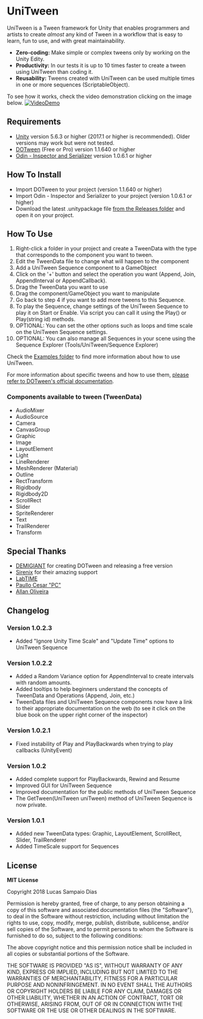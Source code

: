 # UniTween

UniTween is a Tween framework for Unity that enables programmers and artists to create *almost* any kind of Tween in a workflow that is easy to learn, fun to use, and with great maintainability.

* **Zero-coding:** Make simple or complex tweens only by working on the Unity Edity.
* **Productivity:** In our tests it is up to 10 times faster to create a tween using UniTween than coding it.
* **Reusability:** Tweens created with UniTween can be used multiple times in one or more sequences (ScriptableObject).

To see how it works, check the video demonstration clicking on the image below.
[![VideoDemo](https://i.imgur.com/o5mHYgK.png)](https://g.redditmedia.com/9AE7zanHgRsB0xVy-1Dnh-9ooWvVQpSXYLhBk0luxOk.gif?fm=mp4&mp4-fragmented=false&s=14bf19bb2ad19f0c9c380e0abc10aeac)

## Requirements
* [Unity](https://unity3d.com/get-unity/download/archive) version 5.6.3 or higher (2017.1 or higher is recommended). Older versions may work but were not tested.
* [DOTween](https://assetstore.unity.com/packages/tools/animation/dotween-hotween-v2-27676) (Free or Pro) version 1.1.640 or higher
* [Odin - Inspector and Serializer](https://assetstore.unity.com/packages/tools/utilities/odin-inspector-and-serializer-89041) version 1.0.6.1 or higher

## How To Install
* Import DOTween to your project (version 1.1.640 or higher)
* Import Odin - Inspector and Serializer to your project (version 1.0.6.1 or higher)
* Download the latest .unitypackage file [from the Releases folder](https://github.com/sampaiodias/UniTween/tree/master/Releases) and open it on your project.

## How To Use
1. Right-click a folder in your project and create a TweenData with the type that corresponds to the component you want to tween.
2. Edit the TweenData file to change what will happen to the component
3. Add a UniTween Sequence component to a GameObject
4. Click on the '+' button and select the operation you want (Append, Join, AppendInterval or AppendCallback).
5. Drag the TweenData you want to use
6. Drag the component/GameObject you want to manipulate
7. Go back to step 4 if you want to add more tweens to this Sequence.
8. To play the Sequence, change settings of the UniTween Sequence to play it on Start or Enable. Via script you can call it using the Play() or Play(string id) methods.
9. OPTIONAL: You can set the other options such as loops and time scale on the UniTween Sequence settings.
10. OPTIONAL: You can also manage all Sequences in your scene using the Sequence Explorer (Tools/UniTween/Sequence Explorer)

Check the [Examples folder](https://github.com/sampaiodias/UniTween/tree/master/Examples) to find more information about how to use UniTween.

For more information about specific tweens and how to use them, [please refer to DOTween's official documentation](http://dotween.demigiant.com/documentation.php).

### Components available to tween (TweenData)
* AudioMixer
* AudioSource
* Camera
* CanvasGroup
* Graphic
* Image
* LayoutElement
* Light
* LineRenderer
* MeshRenderer (Material)
* Outline
* RectTransform
* Rigidbody
* Rigidbody2D
* ScrollRect
* Slider
* SpriteRenderer
* Text
* TrailRenderer
* Transform

## Special Thanks
* [DEMIGIANT](http://demigiant.com/) for creating DOTween and releasing a free version
* [Sirenix](http://sirenix.net) for their amazing support
* [LabTIME](http://www.labtime.ufg.br/)
* [Paullo Cesar "PC"](https://github.com/paullocesarpc)
* [Allan Oliveira](https://github.com/allanolivei)

## Changelog

### Version 1.0.2.3
* Added "Ignore Unity Time Scale" and "Update Time" options to UniTween Sequence

### Version 1.0.2.2
* Added a Random Variance option for AppendInterval to create intervals with random amounts.
* Added tooltips to help beginners understand the concepts of TweenData and Operations (Append, Join, etc.)
* TweenData files and UniTween Sequence components now have a link to their appropriate documentation on the web (to see it click on the blue book on the upper right corner of the inspector) 

### Version 1.0.2.1
* Fixed instability of Play and PlayBackwards when trying to play callbacks (UnityEvent)

### Version 1.0.2
* Added complete support for PlayBackwards, Rewind and Resume
* Improved GUI for UniTween Sequence
* Improved documentation for the public methods of UniTween Sequence
* The GetTween(UniTween uniTween) method of UniTween Sequence is now private.

### Version 1.0.1
* Added new TweenData types: Graphic, LayoutElement, ScrollRect, Slider, TrailRenderer
* Added TimeScale support for Sequences

## License

**MIT License**

Copyright 2018 Lucas Sampaio Dias

Permission is hereby granted, free of charge, to any person obtaining a copy of this software and associated documentation files (the "Software"), to deal in the Software without restriction, including without limitation the rights to use, copy, modify, merge, publish, distribute, sublicense, and/or sell copies of the Software, and to permit persons to whom the Software is furnished to do so, subject to the following conditions:

The above copyright notice and this permission notice shall be included in all copies or substantial portions of the Software.

THE SOFTWARE IS PROVIDED "AS IS", WITHOUT WARRANTY OF ANY KIND, EXPRESS OR IMPLIED, INCLUDING BUT NOT LIMITED TO THE WARRANTIES OF MERCHANTABILITY, FITNESS FOR A PARTICULAR PURPOSE AND NONINFRINGEMENT. IN NO EVENT SHALL THE AUTHORS OR COPYRIGHT HOLDERS BE LIABLE FOR ANY CLAIM, DAMAGES OR OTHER LIABILITY, WHETHER IN AN ACTION OF CONTRACT, TORT OR OTHERWISE, ARISING FROM, OUT OF OR IN CONNECTION WITH THE SOFTWARE OR THE USE OR OTHER DEALINGS IN THE SOFTWARE.
